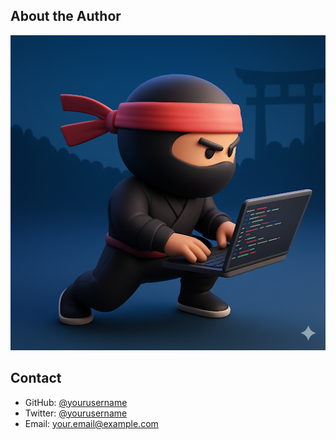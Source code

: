 ## About the Author

![NinjaCodes](assets/NinjaCodes.png)

## Contact

- GitHub: [@yourusername](https://github.com/yourusername)
- Twitter: [@yourusername](https://twitter.com/yourusername)
- Email: your.email@example.com
